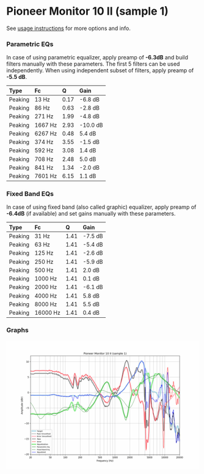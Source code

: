 # Pioneer Monitor 10 II (sample 1)
See [usage instructions](https://github.com/jaakkopasanen/AutoEq#usage) for more options and info.

### Parametric EQs
In case of using parametric equalizer, apply preamp of **-6.3dB** and build filters manually
with these parameters. The first 5 filters can be used independently.
When using independent subset of filters, apply preamp of **-5.5 dB**.

| Type    | Fc      |    Q | Gain     |
|:--------|:--------|:-----|:---------|
| Peaking | 13 Hz   | 0.17 | -6.8 dB  |
| Peaking | 86 Hz   | 0.63 | -2.8 dB  |
| Peaking | 271 Hz  | 1.99 | -4.8 dB  |
| Peaking | 1667 Hz | 2.93 | -10.0 dB |
| Peaking | 6267 Hz | 0.48 | 5.4 dB   |
| Peaking | 374 Hz  | 3.55 | -1.5 dB  |
| Peaking | 592 Hz  | 3.08 | 1.4 dB   |
| Peaking | 708 Hz  | 2.48 | 5.0 dB   |
| Peaking | 841 Hz  | 1.34 | -2.0 dB  |
| Peaking | 7601 Hz | 6.15 | 1.1 dB   |

### Fixed Band EQs
In case of using fixed band (also called graphic) equalizer, apply preamp of **-6.4dB**
(if available) and set gains manually with these parameters.

| Type    | Fc       |    Q | Gain    |
|:--------|:---------|:-----|:--------|
| Peaking | 31 Hz    | 1.41 | -7.5 dB |
| Peaking | 63 Hz    | 1.41 | -5.4 dB |
| Peaking | 125 Hz   | 1.41 | -2.6 dB |
| Peaking | 250 Hz   | 1.41 | -5.9 dB |
| Peaking | 500 Hz   | 1.41 | 2.0 dB  |
| Peaking | 1000 Hz  | 1.41 | 0.1 dB  |
| Peaking | 2000 Hz  | 1.41 | -6.1 dB |
| Peaking | 4000 Hz  | 1.41 | 5.8 dB  |
| Peaking | 8000 Hz  | 1.41 | 5.5 dB  |
| Peaking | 16000 Hz | 1.41 | 0.4 dB  |

### Graphs
![](./Pioneer%20Monitor%2010%20II%20(sample%201).png)